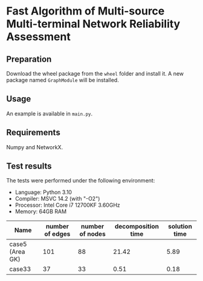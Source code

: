 # Fast Algorithm of Multi-source Multi-terminal Network Reliability Assessment

## Preparation

Download the wheel package from the `wheel` folder and install it. A new package named `GraphModule` will be installed.

## Usage

An example is available in `main.py`.

## Requirements

Numpy and NetworkX.

## Test results

The tests were performed under the following environment:

- Language: Python 3.10
- Compiler: MSVC 14.2 (with "-O2")
- Processor: Intel Core i7 12700KF 3.60GHz
- Memory: 64GB RAM


|Name             | number of edges | number of nodes | decomposition time | solution time |
|-----------------|-----------------|-----------------|--------------------|---------------|
|   case5 (Area GK)   |        101      |       88        |        21.42       |      5.89     |
|        case33   |       37        |       33        |        0.51        |      0.18     |

